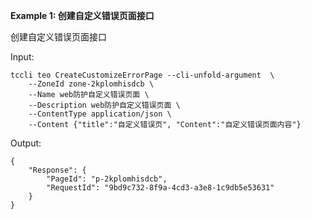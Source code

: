 **Example 1: 创建自定义错误页面接口**

创建自定义错误页面接口

Input: 

```
tccli teo CreateCustomizeErrorPage --cli-unfold-argument  \
    --ZoneId zone-2kplomhisdcb \
    --Name web防护自定义错误页面 \
    --Description web防护自定义错误页面 \
    --ContentType application/json \
    --Content {"title":"自定义错误页", "Content":"自定义错误页面内容"}
```

Output: 
```
{
    "Response": {
        "PageId": "p-2kplomhisdcb",
        "RequestId": "9bd9c732-8f9a-4cd3-a3e8-1c9db5e53631"
    }
}
```

